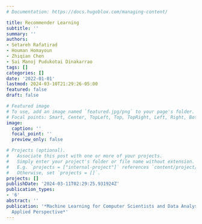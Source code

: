 ```yaml
---
# Documentation: https://docs.hugoblox.com/managing-content/

title: Recommender Learning
subtitle: ''
summary: ''
authors:
- Setareh Rafatirad
- Houman Homayoun
- Zhiqian Chen
- Sai Manoj Pudukotai Dinakarrao
tags: []
categories: []
date: '2022-01-01'
lastmod: 2024-03-10T21:29:26-05:00
featured: false
draft: false

# Featured image
# To use, add an image named `featured.jpg/png` to your page's folder.
# Focal points: Smart, Center, TopLeft, Top, TopRight, Left, Right, BottomLeft, Bottom, BottomRight.
image:
  caption: ''
  focal_point: ''
  preview_only: false

# Projects (optional).
#   Associate this post with one or more of your projects.
#   Simply enter your project's folder or file name without extension.
#   E.g. `projects = ["internal-project"]` references `content/project/deep-learning/index.md`.
#   Otherwise, set `projects = []`.
projects: []
publishDate: '2024-03-11T02:29:25.931924Z'
publication_types:
- '6'
abstract: ''
publication: '*Machine Learning for Computer Scientists and Data Analysts: From an
  Applied Perspective*'
---
```

